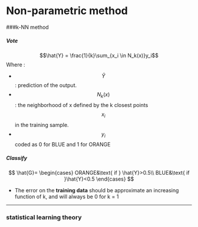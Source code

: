 # Non-parametric method

###k-NN method
##### Vote
$$\hat{Y} = \frac{1}{k}\sum_{x_i \in N_k(x)}y_i$$ Where :
* $$\hat{Y}$$: prediction of the output.
* $$N_k(x)$$ : the neighborhood of x defined by the k closest points $$x_i$$ in the training sample.
* $$y_i$$ coded as 0 for BLUE and 1 for ORANGE

##### Classify
$$ \hat{G}=
\begin{cases}
ORANGE&\text{  if } \hat{Y}>0.5\\
BLUE&\text{ if }\hat{Y}<0.5
\end{cases}
$$



* The error on the **training data** should be approximate an increasing function of k, and will always be 0 for k = 1

---

### statistical learning theory


